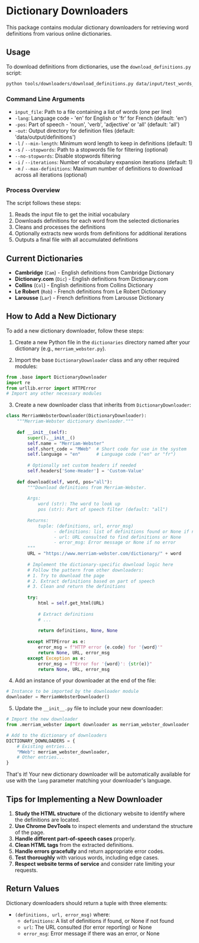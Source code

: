 # Dictionary Downloaders

This package contains modular dictionary downloaders for retrieving word definitions from various online dictionaries.

## Usage

To download definitions from dictionaries, use the `download_definitions.py` script:

```bash
python tools/downloaders/download_definitions.py data/input/test_words_fr.txt -lang fr -l 2 -s data/input/stopwords_fr.txt -i 2 -m 100
```

### Command Line Arguments

- `input_file`: Path to a file containing a list of words (one per line)
- `-lang`: Language code - 'en' for English or 'fr' for French (default: 'en')
- `-pos`: Part of speech - 'noun', 'verb', 'adjective' or 'all' (default: 'all')
- `-out`: Output directory for definition files (default: 'data/output/definitions')
- `-l` / `--min-length`: Minimum word length to keep in definitions (default: 1)
- `-s` / `--stopwords`: Path to a stopwords file for filtering (optional)
- `--no-stopwords`: Disable stopwords filtering
- `-i` / `--iterations`: Number of vocabulary expansion iterations (default: 1)
- `-m` / `--max-definitions`: Maximum number of definitions to download across all iterations (optional)

### Process Overview

The script follows these steps:
1. Reads the input file to get the initial vocabulary
2. Downloads definitions for each word from the selected dictionaries
3. Cleans and processes the definitions
4. Optionally extracts new words from definitions for additional iterations
5. Outputs a final file with all accumulated definitions

## Current Dictionaries

- **Cambridge** (`Cam`) - English definitions from Cambridge Dictionary
- **Dictionary.com** (`Dic`) - English definitions from Dictionary.com
- **Collins** (`Col`) - English definitions from Collins Dictionary
- **Le Robert** (`Rob`) - French definitions from Le Robert Dictionary
- **Larousse** (`Lar`) - French definitions from Larousse Dictionary

## How to Add a New Dictionary

To add a new dictionary downloader, follow these steps:

1. Create a new Python file in the `dictionaries` directory named after your dictionary (e.g., `merriam_webster.py`).

2. Import the base `DictionaryDownloader` class and any other required modules:

```python
from .base import DictionaryDownloader
import re
from urllib.error import HTTPError
# Import any other necessary modules
```

3. Create a new downloader class that inherits from `DictionaryDownloader`:

```python
class MerriamWebsterDownloader(DictionaryDownloader):
    """Merriam-Webster dictionary downloader."""
    
    def __init__(self):
        super().__init__()
        self.name = "Merriam-Webster"
        self.short_code = "MWeb"  # Short code for use in the system
        self.language = "en"      # Language code ("en" or "fr")
        
        # Optionally set custom headers if needed
        self.headers['Some-Header'] = 'Custom-Value'
    
    def download(self, word, pos="all"):
        """Download definitions from Merriam-Webster.
        
        Args:
            word (str): The word to look up
            pos (str): Part of speech filter (default: "all")
            
        Returns:
            tuple: (definitions, url, error_msg)
                  - definitions: list of definitions found or None if none
                  - url: URL consulted to find definitions or None
                  - error_msg: Error message or None if no error
        """
        URL = "https://www.merriam-webster.com/dictionary/" + word
        
        # Implement the dictionary-specific download logic here
        # Follow the pattern from other downloaders:
        # 1. Try to download the page
        # 2. Extract definitions based on part of speech
        # 3. Clean and return the definitions
        
        try:
            html = self.get_html(URL)
            
            # Extract definitions
            # ...
            
            return definitions, None, None
            
        except HTTPError as e:
            error_msg = f"HTTP error {e.code} for '{word}'"
            return None, URL, error_msg
        except Exception as e:
            error_msg = f"Error for '{word}': {str(e)}"
            return None, URL, error_msg
```

4. Add an instance of your downloader at the end of the file:

```python
# Instance to be imported by the downloader module
downloader = MerriamWebsterDownloader()
```

5. Update the `__init__.py` file to include your new downloader:

```python
# Import the new downloader
from .merriam_webster import downloader as merriam_webster_downloader

# Add to the dictionary of downloaders
DICTIONARY_DOWNLOADERS = {
    # Existing entries...
    "MWeb": merriam_webster_downloader,
    # Other entries...
}
```

That's it! Your new dictionary downloader will be automatically available for use with the `lang` parameter matching your downloader's language.

## Tips for Implementing a New Downloader

1. **Study the HTML structure** of the dictionary website to identify where the definitions are located.
2. **Use Chrome DevTools** to inspect elements and understand the structure of the page.
3. **Handle different part-of-speech cases** properly.
4. **Clean HTML tags** from the extracted definitions.
5. **Handle errors gracefully** and return appropriate error codes.
6. **Test thoroughly** with various words, including edge cases.
7. **Respect website terms of service** and consider rate limiting your requests.

## Return Values

Dictionary downloaders should return a tuple with three elements:
- `(definitions, url, error_msg)` where:
  - `definitions`: A list of definitions if found, or None if not found
  - `url`: The URL consulted (for error reporting) or None
  - `error_msg`: Error message if there was an error, or None 